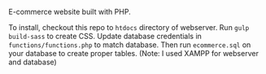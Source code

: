 E-commerce website built with PHP.

To install, checkout this repo to `htdocs` directory of webserver.
Run `gulp build-sass` to create CSS.
Update database credentials in `functions/functions.php` to match database.
Then run `ecommerce.sql` on your database to create proper tables.
(Note: I used XAMPP for webserver and database)

